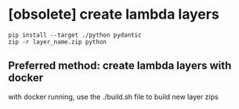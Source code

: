 # [obsolete] create lambda layers

    pip install --target ./python pydantic
    zip -r layer_name.zip python

## Preferred method: create lambda layers with docker

with docker running, use the ./build.sh file to build new layer zips
